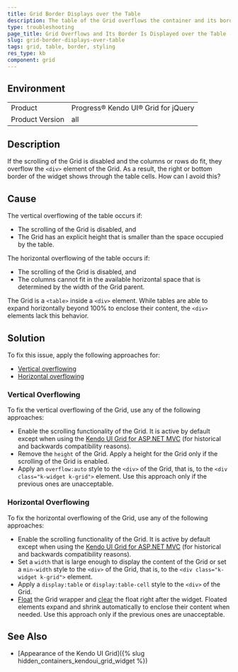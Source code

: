 ```yaml
---
title: Grid Border Displays over the Table
description: The table of the Grid overflows the container and its border displays over the table.
type: troubleshooting
page_title: Grid Overflows and Its Border Is Displayed over the Table - Kendo UI for jQuery Data Grid
slug: grid-border-displays-over-table
tags: grid, table, border, styling
res_type: kb
component: grid
---
```


## Environment

<table>
 <tr>
  <td>Product</td>
  <td>Progress® Kendo UI® Grid for jQuery</td> 
 </tr>
 <tr>
  <td>Product Version</td>
  <td>all</td>
 </tr>
</table>

## Description

If the scrolling of the Grid is disabled and the columns or rows do fit, they overflow the `<div>` element of the Grid. As a result, the right or bottom border of the widget shows through the table cells. How can I avoid this?

## Cause

The vertical overflowing of the table occurs if:
* The scrolling of the Grid is disabled, and
* The Grid has an explicit height that is smaller than the space occupied by the table.

The horizontal overflowing of the table occurs if:
* The scrolling of the Grid is disabled, and
* The columns cannot fit in the available horizontal space that is determined by the width of the Grid parent.

The Grid is a `<table>` inside a `<div>` element. While tables are able to expand horizontally beyond 100% to enclose their content, the `<div>` elements lack this behavior.

## Solution

To fix this issue, apply the following approaches for:

* [Vertical overflowing](#vertical-overflowing)
* [Horizontal overflowing](#horizontal-overflowing)

### Vertical Overflowing

To fix the vertical overflowing of the Grid, use any of the following approaches:

* Enable the scrolling functionality of the Grid. It is active by default except when using the [Kendo UI Grid for ASP.NET MVC](https://docs.telerik.com/aspnet-mvc/helpers/grid/overview) (for historical and backwards compatibility reasons).
* Remove the `height` of the Grid. Apply a height for the Grid only if the scrolling of the Grid is enabled.
* Apply an `overflow:auto` style to the `<div>` of the Grid, that is, to the `<div class="k-widget k-grid">` element. Use this approach only if the previous ones are unacceptable.

### Horizontal Overflowing

To fix the horizontal overflowing of the Grid, use any of the following approaches:

* Enable the scrolling functionality of the Grid. It is active by default except when using the [Kendo UI Grid for ASP.NET MVC](https://docs.telerik.com/aspnet-mvc/helpers/grid/overview) (for historical and backwards compatibility reasons).
* Set a `width` that is large enough to display the content of the Grid or set a `min-width` style to the `<div>` of the Grid, that is, to the `<div class="k-widget k-grid">` element.
* Apply a `display:table` or `display:table-cell` style to the `<div>` of the Grid.
* [Float](https://developer.mozilla.org/en-US/docs/Web/CSS/float) the Grid wrapper and [clear](https://developer.mozilla.org/en-US/docs/Web/CSS/clear) the float right after the widget. Floated elements expand and shrink automatically to enclose their content when needed. Use this approach only if the previous ones are unacceptable.

## See Also

* [Appearance of the Kendo UI Grid]({% slug hidden_containers_kendoui_grid_widget %})
